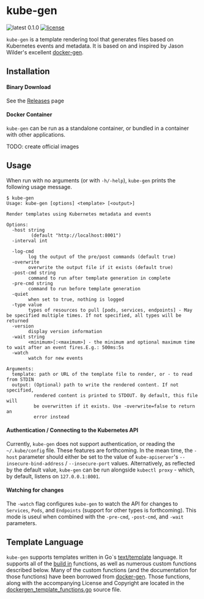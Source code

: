 # kube-gen

![latest 0.1.0](https://img.shields.io/badge/latest-0.1.0-green.svg?style=flat)
[![license](http://img.shields.io/badge/license-BSD-red.svg?style=flat)](https://raw.githubusercontent.com/kylemcc/kube-gen/master/LICENSE)


`kube-gen` is a template rendering tool that generates files based on Kubernetes events and metadata. It is based on and inspired by Jason Wilder's excellent [docker-gen](https://github.com/jwilder/docker-gen).

## Installation

#### Binary Download

See the [Releases](https://github.com/kylemcc/kube-gen/releases) page

#### Docker Container

`kube-gen` can be run as a standalone container, or bundled in a container with other applications.

TODO: create official images


## Usage

When run with no arguments (or with `-h/-help`), `kube-gen` prints the following usage message.

```shell
$ kube-gen
Usage: kube-gen [options] <template> [<output>]

Render templates using Kubernetes metadata and events

Options:
  -host string
    	 (default "http://localhost:8001")
  -interval int

  -log-cmd
    	log the output of the pre/post commands (default true)
  -overwrite
    	overwrite the output file if it exists (default true)
  -post-cmd string
    	command to run after template generation in complete
  -pre-cmd string
    	command to run before template generation
  -quiet
    	when set to true, nothing is logged
  -type value
    	types of resources to pull [pods, services, endpoints] - May be specified multiple times. If not specified, all types will be returned
  -version
    	display version information
  -wait string
    	<minimum>[:<maximum>] - the minimum and optional maximum time to wait after an event fires.E.g.: 500ms:5s
  -watch
    	watch for new events

Arguments:
  template: path or URL of the template file to render, or - to read from STDIN
  output: (Optional) path to write the rendered content. If not specified,
          rendered content is printed to STDOUT. By default, this file will
          be overwritten if it exists. Use -overwrite=false to return an
          error instead
```

#### Authentication / Connecting to the Kubernetes API
Currently, `kube-gen` does not support authentication, or reading the `~/.kube/config` file. These features are forthcoming. In the mean time, the `-host` parameter should either be set to the value of `kube-apiserver`'s `--insecure-bind-address` / `--insecure-port` values. Alternatively, as reflected by the default value, `kube-gen` can be run alongside `kubectl proxy` - which, by default, listens on `127.0.0.1:8001`.

#### Watching for changes

The `-watch` flag configures `kube-gen` to watch the API for changes to `Services`, `Pods`, and `Endpoints` (support for other types is forthcoming). This mode is useul when combined with the `-pre-cmd`, `-post-cmd`, and `-wait` parameters.

## Template Language

`kube-gen` supports templates written in Go`s [text/template](https://golang.org/pkg/text/template/) language. It supports all of the [build in](https://golang.org/pkg/text/template/#hdr-Functions) functions, as well as numerous custom functions described below. Many of the custom functions (and the documentation for those functions) have been borrowed from [docker-gen](https://github.com/jwilder/docker-gen). Those functions, along with the accompanying License and Copyright are located in the [dockergen_template_functions.go](https://github.com/kylemcc/kube-gen/blob/master/dockergen_template_functions.go) source file.
